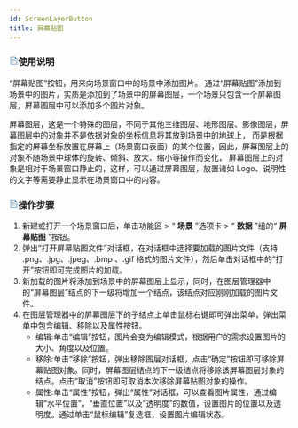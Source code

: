 ```yaml
---
id: ScreenLayerButton
title: 屏幕贴图  
---  
```

### ![](../../img/read.gif)使用说明

“屏幕贴图”按钮，用来向场景窗口中的场景中添加图片。
通过“屏幕贴图”添加到场景中的图片，实质是添加到了场景中的屏幕图层，一个场景只包含一个屏幕图层，屏幕图层中可以添加多个图片对象。

屏幕图层，这是一个特殊的图层，不同于其他三维图层、地形图层、影像图层，屏幕图层中的对象并不是依据对象的坐标信息将其放到场景中的地球上，
而是根据指定的屏幕坐标放置在屏幕上（场景窗口表面）的某个位置，因此，屏幕图层上的对象不随场景中球体的旋转、倾斜、放大、缩小等操作而变化，
屏幕图层上的对象是相对于场景窗口静止的，这样，可以通过屏幕图层，放置诸如 Logo、说明性的文字等需要静止显示在场景窗口中的内容。

### ![](../../img/read.gif)操作步骤

  1. 新建或打开一个场景窗口后，单击功能区 > “ **场景** ”选项卡 > “ **数据** ”组的“ **屏幕贴图** ”按钮。
  2. 弹出“打开屏幕贴图文件”对话框，在对话框中选择要加载的图片文件（支持 .png、.jpg、.jpeg、.bmp 、.gif 格式的图片文件），然后单击对话框中的“打开”按钮即可完成图片的加载。
  3. 新加载的图片将添加到场景中的屏幕图层上显示，同时，在图层管理器中的“屏幕图层”结点的下一级将增加一个结点，该结点对应刚刚加载的图片文件。
  4. 在图层管理器中的屏幕图层下的子结点上单击鼠标右键即可弹出菜单，弹出菜单中包含编辑、移除以及属性按钮。 
      * 编辑:单击“编辑”按钮，图片会变为编辑模式，根据用户的需求设置图片的大小、角度以及位置。
      * 移除:单击“移除”按钮，弹出移除图层对话框，点击“确定”按钮即可移除屏幕贴图对象。同时，屏幕图层结点的下一级结点将移除该屏幕图层对象的结点。点击“取消”按钮即可取消本次移除屏幕贴图对象的操作。
      * 属性:单击“属性”按钮，弹出“属性”对话框，可以查看图片属性，通过编辑“水平位置”，“垂直位置”以及“透明度”的数值，设置图片的位置以及透明度。通过单击“鼠标编辑”复选框，设置图片编辑状态。

   

